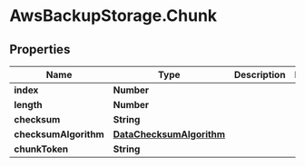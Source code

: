 # AwsBackupStorage.Chunk

## Properties

Name | Type | Description | Notes
------------ | ------------- | ------------- | -------------
**index** | **Number** |  | 
**length** | **Number** |  | 
**checksum** | **String** |  | 
**checksumAlgorithm** | [**DataChecksumAlgorithm**](DataChecksumAlgorithm.md) |  | 
**chunkToken** | **String** |  | 


